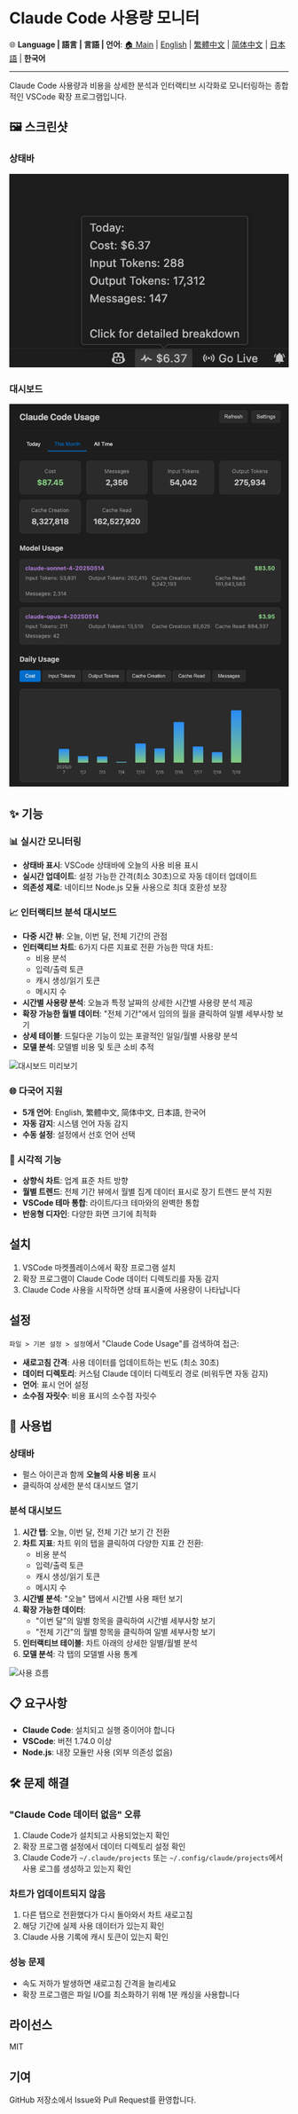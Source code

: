 # Claude Code 사용량 모니터

🌐 **Language | 語言 | 言語 | 언어**: [🏠 Main](README.md) | [English](README-en.md) | [繁體中文](README-zh-TW.md) | [简体中文](README-zh-CN.md) | [日本語](README-ja.md) | **한국어**

---

Claude Code 사용량과 비용을 상세한 분석과 인터랙티브 시각화로 모니터링하는 종합적인 VSCode 확장 프로그램입니다.

## 🖼️ 스크린샷

### 상태바

![상태바 미리보기](https://raw.githubusercontent.com/jack21/ClaudeCodeUsage/refs/heads/main/images/status-bar-preview.jpg)

### 대시보드

![대시보드 미리보기](https://raw.githubusercontent.com/jack21/ClaudeCodeUsage/refs/heads/main/images/dashboard-preview.jpg)

## ✨ 기능

### 📊 실시간 모니터링

- **상태바 표시**: VSCode 상태바에 오늘의 사용 비용 표시
- **실시간 업데이트**: 설정 가능한 간격(최소 30초)으로 자동 데이터 업데이트
- **의존성 제로**: 네이티브 Node.js 모듈 사용으로 최대 호환성 보장

### 📈 인터랙티브 분석 대시보드

- **다중 시간 뷰**: 오늘, 이번 달, 전체 기간의 관점
- **인터랙티브 차트**: 6가지 다른 지표로 전환 가능한 막대 차트:
  - 비용 분석
  - 입력/출력 토큰
  - 캐시 생성/읽기 토큰
  - 메시지 수
- **시간별 사용량 분석**: 오늘과 특정 날짜의 상세한 시간별 사용량 분석 제공
- **확장 가능한 월별 데이터**: "전체 기간"에서 임의의 월을 클릭하여 일별 세부사항 보기
- **상세 테이블**: 드릴다운 기능이 있는 포괄적인 일일/월별 사용량 분석
- **모델 분석**: 모델별 비용 및 토큰 소비 추적

![대시보드 미리보기](images/dashboard-preview.png)

### 🌐 다국어 지원

- **5개 언어**: English, 繁體中文, 简体中文, 日本語, 한국어
- **자동 감지**: 시스템 언어 자동 감지
- **수동 설정**: 설정에서 선호 언어 선택

### 🎨 시각적 기능

- **상향식 차트**: 업계 표준 차트 방향
- **월별 트렌드**: 전체 기간 뷰에서 월별 집계 데이터 표시로 장기 트렌드 분석 지원
- **VSCode 테마 통합**: 라이트/다크 테마와의 완벽한 통합
- **반응형 디자인**: 다양한 화면 크기에 최적화

## 설치

1. VSCode 마켓플레이스에서 확장 프로그램 설치
2. 확장 프로그램이 Claude Code 데이터 디렉토리를 자동 감지
3. Claude Code 사용을 시작하면 상태 표시줄에 사용량이 나타납니다

## 설정

`파일 > 기본 설정 > 설정`에서 "Claude Code Usage"를 검색하여 접근:

- **새로고침 간격**: 사용 데이터를 업데이트하는 빈도 (최소 30초)
- **데이터 디렉토리**: 커스텀 Claude 데이터 디렉토리 경로 (비워두면 자동 감지)
- **언어**: 표시 언어 설정
- **소수점 자릿수**: 비용 표시의 소수점 자릿수

## 🚀 사용법

### 상태바

- 펄스 아이콘과 함께 **오늘의 사용 비용** 표시
- 클릭하여 상세한 분석 대시보드 열기

### 분석 대시보드

1. **시간 탭**: 오늘, 이번 달, 전체 기간 보기 간 전환
2. **차트 지표**: 차트 위의 탭을 클릭하여 다양한 지표 간 전환:
   - 비용 분석
   - 입력/출력 토큰
   - 캐시 생성/읽기 토큰
   - 메시지 수
3. **시간별 분석**: "오늘" 탭에서 시간별 사용 패턴 보기
4. **확장 가능한 데이터**:
   - "이번 달"의 일별 항목을 클릭하여 시간별 세부사항 보기
   - "전체 기간"의 월별 항목을 클릭하여 일별 세부사항 보기
5. **인터랙티브 테이블**: 차트 아래의 상세한 일별/월별 분석
6. **모델 분석**: 각 탭의 모델별 사용 통계

![사용 흐름](images/usage-flow.png)

## 📋 요구사항

- **Claude Code**: 설치되고 실행 중이어야 합니다
- **VSCode**: 버전 1.74.0 이상
- **Node.js**: 내장 모듈만 사용 (외부 의존성 없음)

## 🛠️ 문제 해결

### "Claude Code 데이터 없음" 오류

1. Claude Code가 설치되고 사용되었는지 확인
2. 확장 프로그램 설정에서 데이터 디렉토리 설정 확인
3. Claude Code가 `~/.claude/projects` 또는 `~/.config/claude/projects`에서 사용 로그를 생성하고 있는지 확인

### 차트가 업데이트되지 않음

1. 다른 탭으로 전환했다가 다시 돌아와서 차트 새로고침
2. 해당 기간에 실제 사용 데이터가 있는지 확인
3. Claude 사용 기록에 캐시 토큰이 있는지 확인

### 성능 문제

- 속도 저하가 발생하면 새로고침 간격을 늘리세요
- 확장 프로그램은 파일 I/O를 최소화하기 위해 1분 캐싱을 사용합니다

## 라이선스

MIT

## 기여

GitHub 저장소에서 Issue와 Pull Request를 환영합니다.
